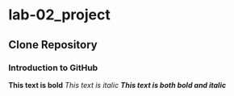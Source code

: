# lab-02_project
## Clone Repository
### Introduction to GitHub
**This text is bold**
*This text is italic*
***This text is both bold and italic***
